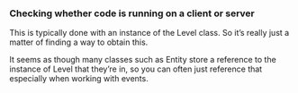 ### Checking whether code is running on a client or server
This is typically done with an instance of the Level class. So it’s really just a matter of finding a way to obtain this.

It seems as though many classes such as Entity store a reference to the instance of Level that they’re in, so you can often just reference that especially when working with events.
